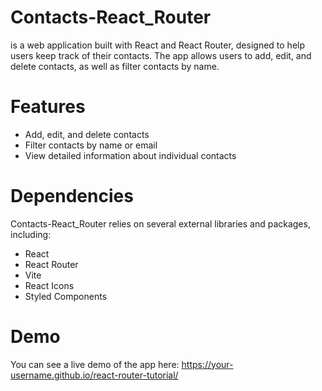 # Contacts-React_Router
is a web application built with React and React Router,
designed to help users keep track of their contacts. The app allows users to add, edit, and delete contacts, as well as filter contacts by name.


# Features
- Add, edit, and delete contacts
- Filter contacts by name or email
- View detailed information about individual contacts

# Dependencies
Contacts-React_Router relies on several external libraries and packages, including:

- React
- React Router
- Vite
- React Icons
- Styled Components

# Demo
You can see a live demo of the app here: https://your-username.github.io/react-router-tutorial/
